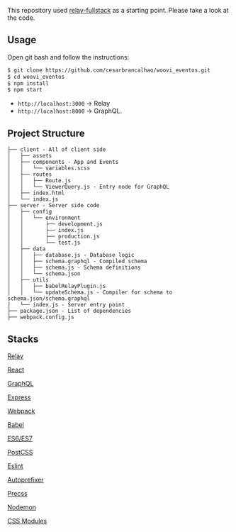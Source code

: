 This repository used [relay-fullstack](https://github.com/lvarayut/relay-fullstack) as a starting point. Please take a look at the code.

## Usage

Open git bash and follow the instructions:
```bash
$ git clone https://github.com/cesarbrancalhao/woovi_eventos.git
$ cd woovi_eventos
$ npm install
$ npm start
```

- `http://localhost:3000` -> Relay
- `http://localhost:8000` -> GraphQL.

## Project Structure


    ├── client - All of client side
    │   ├── assets
    │   ├── components - App and Events
    │   │   └── variables.scss
    │   ├── routes
    │   │   ├── Route.js
    │   │   └── ViewerQuery.js - Entry node for GraphQL
    │   ├── index.html
    │   └── index.js
    ├── server - Server side code
    │   ├── config
    │   │   └── environment
    │   │       ├── development.js
    │   │       ├── index.js
    │   │       ├── production.js
    │   │       └── test.js
    │   ├── data
    │   │   ├── database.js - Database logic
    │   │   ├── schema.graphql - Compiled schema
    │   │   ├── schema.js - Schema definitions
    │   │   └── schema.json
    │   ├── utils
    │   │   ├── babelRelayPlugin.js
    │   │   └── updateSchema.js - Compiler for schema to schema.json/schema.graphql
    │   └── index.js - Server entry point
    ├── package.json - List of dependencies
    ├── webpack.config.js

## Stacks

[Relay](https://facebook.github.io/relay)

[React](https://facebook.github.io/react)

[GraphQL](https://github.com/facebook/graphql)

[Express](http://expressjs.com/)

[Webpack](https://webpack.github.io)

[Babel](https://babeljs.io)

[ES6/ES7](https://github.com/lukehoban/es6features)

[PostCSS](http://postcss.org)

[Eslint](http://eslint.org)

[Autoprefixer](https://github.com/postcss/autoprefixer)

[Precss](https://github.com/jonathantneal/precss)

[Nodemon](http://nodemon.io)

[CSS Modules](https://github.com/css-modules/css-modules)

